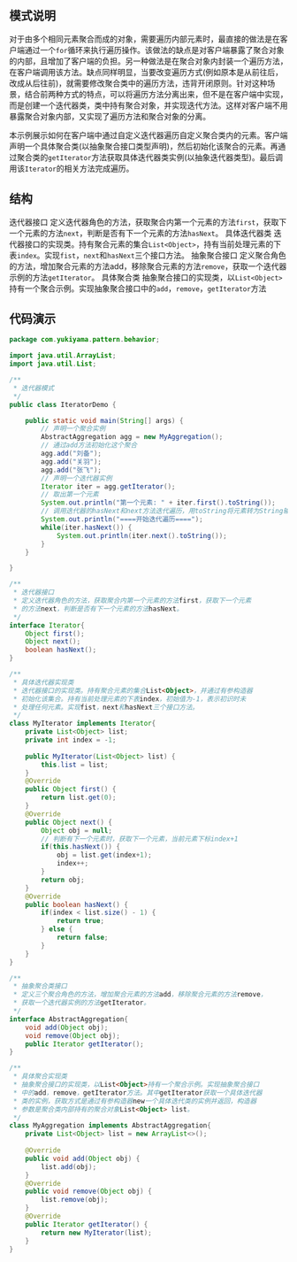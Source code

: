 ## 模式说明
对于由多个相同元素聚合而成的对象，需要遍历内部元素时，最直接的做法是在客户端通过一个`for`循环来执行遍历操作。该做法的缺点是对客户端暴露了聚合对象的内部，且增加了客户端的负担。另一种做法是在聚合对象内封装一个遍历方法，在客户端调用该方法。缺点同样明显，当要改变遍历方式(例如原本是从前往后，改成从后往前)，就需要修改聚合类中的遍历方法，违背开闭原则。针对这种场景，结合前两种方式的特点，可以将遍历方法分离出来，但不是在客户端中实现，而是创建一个迭代器类，类中持有聚合对象，并实现迭代方法。这样对客户端不用暴露聚合对象内部，又实现了遍历方法和聚合对象的分离。
​

本示例展示如何在客户端中通过自定义迭代器遍历自定义聚合类内的元素。客户端声明一个具体聚合类(以抽象聚合接口类型声明)，然后初始化该聚合的元素。再通过聚合类的`getIterator`方法获取具体迭代器类实例(以抽象迭代器类型)。最后调用该`Iterator`的相关方法完成遍历。
​

## 结构
迭代器接口
  定义迭代器角色的方法，获取聚合内第一个元素的方法`first`，获取下一个元素的方法`next`，判断是否有下一个元素的方法`hasNext`。
具体迭代器类
  迭代器接口的实现类。持有聚合元素的集合`List<Object>`，持有当前处理元素的下表`index`。实现`fist`，`next`和`hasNext`三个接口方法。
抽象聚合接口
  定义聚合角色的方法，增加聚合元素的方法add，移除聚合元素的方法`remove`，获取一个迭代器示例的方法`getIterator`。
具体聚合类
  抽象聚合接口的实现类，以`List<Object>`持有一个聚合示例。实现抽象聚合接口中的`add`，`remove`，`getIterator`方法
​

## 代码演示
```java
package com.yukiyama.pattern.behavior;

import java.util.ArrayList;
import java.util.List;

/**
 * 迭代器模式
 */
public class IteratorDemo {

    public static void main(String[] args) {
        // 声明一个聚合实例
        AbstractAggregation agg = new MyAggregation();
        // 通过add方法初始化这个聚合
        agg.add("刘备");
        agg.add("关羽");
        agg.add("张飞");
        // 声明一个迭代器实例
        Iterator iter = agg.getIterator();
        // 取出第一个元素
        System.out.println("第一个元素: " + iter.first().toString());
        // 调用迭代器的hasNext和next方法迭代遍历，用toString将元素转为String输出
        System.out.println("====开始迭代遍历====");
        while(iter.hasNext()) {
            System.out.println(iter.next().toString());
        }
    }

}

/**
 * 迭代器接口
 * 定义迭代器角色的方法，获取聚合内第一个元素的方法first，获取下一个元素
 * 的方法next，判断是否有下一个元素的方法hasNext。
 */
interface Iterator{
    Object first();
    Object next();
    boolean hasNext();
}

/**
 * 具体迭代器实现类
 * 迭代器接口的实现类。持有聚合元素的集合List<Object>，并通过有参构造器
 * 初始化该集合。持有当前处理元素的下表index，初始值为-1，表示初识时未
 * 处理任何元素。实现fist，next和hasNext三个接口方法。
 */
class MyIterator implements Iterator{
    private List<Object> list;
    private int index = -1;
    
    public MyIterator(List<Object> list) {
        this.list = list;
    }
    @Override
    public Object first() {
        return list.get(0);
    }
    @Override
    public Object next() {
        Object obj = null;
        // 判断有下一个元素时，获取下一个元素，当前元素下标index+1
        if(this.hasNext()) {
            obj = list.get(index+1);
            index++;
        }
        return obj;
    }
    @Override
    public boolean hasNext() {
        if(index < list.size() - 1) {
            return true;
        } else {
            return false;
        }
    }
}

/**
 * 抽象聚合类接口
 * 定义三个聚合角色的方法，增加聚合元素的方法add，移除聚合元素的方法remove，
 * 获取一个迭代器实例的方法getIterator。
 */
interface AbstractAggregation{
    void add(Object obj);
    void remove(Object obj);
    public Iterator getIterator();
}

/**
 * 具体聚合实现类
 * 抽象聚合接口的实现类，以List<Object>持有一个聚合示例。实现抽象聚合接口
 * 中的add，remove，getIterator方法。其中getIterator获取一个具体迭代器
 * 类的实例，获取方式是通过有参构造器new一个具体迭代类的实例并返回，构造器
 * 参数是聚合类内部持有的聚合对象List<Object> list。
 */
class MyAggregation implements AbstractAggregation{
    private List<Object> list = new ArrayList<>();
    
    @Override
    public void add(Object obj) {
        list.add(obj);
    }
    @Override
    public void remove(Object obj) {
        list.remove(obj);
    }
    @Override
    public Iterator getIterator() {
        return new MyIterator(list);
    }
}
```
